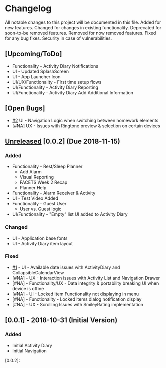 # Changelog
All notable changes to this project will be documented in this file.
Added for new features.
Changed for changes in existing functionality.
Deprecated for soon-to-be removed features.
Removed for now removed features.
Fixed for any bug fixes.
Security in case of vulnerabilities.

## [Upcoming/ToDo]
- Functionality - Activity Diary Notifications
- UI - Updated SplashScreen
- UI - App Launcher Icon
- UI/UX/Functionality - First time setup flows
- UI/Functionality - Activity Diary Reporting
- UI/Functionality - Activity Diary Add Additional Information

## [Open Bugs]
- [#2](https://github.com/VersCreativeUK/FACETS/issues/2) UI - Navigation Logic when switching between homework elements
- [#NA] UX - Issues with Ringtone preview & selection on certain devices

## [Unreleased] [0.0.2] (Due 2018-11-15)
### Added
- Functionality - Rest/Sleep Planner
    - Add Alarm
    - Visual Reporting
    - FACETS Week 2 Recap
    - Planner Help
- Functionality - Alarm Receiver & Activity
- UI - Test Video Added
- Functionality - Guest User
    - User vs. Guest logic
- UI/Functionality - "Empty" list UI added to Activity Diary

### Changed
- UI - Application base fonts
- UI - Activity Diary item layout

### Fixed
- [#1](https://github.com/VersCreativeUK/FACETS/issues/1) - UI - Available date issues with ActivityDiary and CollapsibleCalendarView
- [#NA] - UX - Interaction issues with Activity List and Navigation Drawer
- [#NA] - Functionality/UX - Data integrity & portability breaking UI when device is offine
- [#NA] - UI - Locked Item Functionality not displaying in menu
- [#NA] - Functionality - Locked items dialog notification display
- [#NA] - UX - Scrolling Issues with SmileyRating implementation

## [0.0.1] - 2018-10-31 (Initial Version)
### Added
- Initial Activity Diary
- Initial Navigation


[Unreleased]: 
[0.0.1]: 
[0.0.2]:
